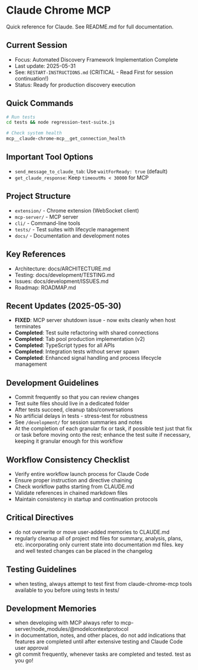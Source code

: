 # Claude Chrome MCP

Quick reference for Claude. See README.md for full documentation.

## Current Session
- Focus: Automated Discovery Framework Implementation Complete
- Last update: 2025-05-31
- See: `RESTART-INSTRUCTIONS.md` (CRITICAL - Read First for session continuation!)
- Status: Ready for production discovery execution

## Quick Commands
```bash
# Run tests
cd tests && node regression-test-suite.js

# Check system health
mcp__claude-chrome-mcp__get_connection_health
```

## Important Tool Options
- `send_message_to_claude_tab`: Use `waitForReady: true` (default)
- `get_claude_response`: Keep `timeoutMs < 30000` for MCP

## Project Structure
- `extension/` - Chrome extension (WebSocket client)
- `mcp-server/` - MCP server
- `cli/` - Command-line tools
- `tests/` - Test suites with lifecycle management
- `docs/` - Documentation and development notes

## Key References
- Architecture: docs/ARCHITECTURE.md
- Testing: docs/development/TESTING.md  
- Issues: docs/development/ISSUES.md
- Roadmap: ROADMAP.md

## Recent Updates (2025-05-30)
- **FIXED**: MCP server shutdown issue - now exits cleanly when host terminates
- **Completed**: Test suite refactoring with shared connections
- **Completed**: Tab pool production implementation (v2)
- **Completed**: TypeScript types for all APIs
- **Completed**: Integration tests without server spawn
- **Completed**: Enhanced signal handling and process lifecycle management

## Development Guidelines
- Commit frequently so that you can review changes
- Test suite files should live in a dedicated folder
- After tests succeed, cleanup tabs/conversations
- No artificial delays in tests - stress-test for robustness
- See `/development/` for session summaries and notes
- At the completion of each granular fix or task, if possible test just that fix or task before moving onto the rest; enhance the test suite if necessary, keeping it granular enough for this workflow

## Workflow Consistency Checklist
- Verify entire workflow launch process for Claude Code
- Ensure proper instruction and directive chaining
- Check workflow paths starting from CLAUDE.md
- Validate references in chained markdown files
- Maintain consistency in startup and continuation protocols

## Critical Directives
- do not overwrite or move user-added memories to CLAUDE.md
- regularly cleanup all of project md files for summary, analysis, plans, etc. incorporating only current state into documentation md files. key and well tested changes can be placed in the changelog

## Testing Guidelines
- when testing, always attempt to test first from claude-chrome-mcp tools available to you before using tests in tests/

## Development Memories
- when developing with MCP always refer to mcp-server/node_modules/@modelcontextprotocol
- in documentation, notes, and other places, do not add indications that features are completed until after extensive testing and Claude Code user approval
- git commit frequently, whenever tasks are completed and tested. test as you go!